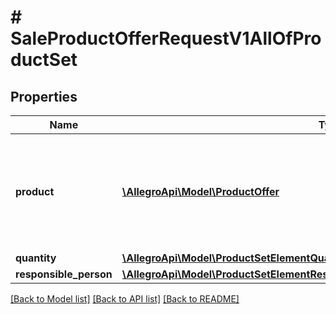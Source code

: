 # # SaleProductOfferRequestV1AllOfProductSet

## Properties

Name | Type | Description | Notes
------------ | ------------- | ------------- | -------------
**product** | [**\AllegroApi\Model\ProductOffer**](ProductOffer.md) | You should enter the product identifier (UUID or EAN) or a complete product definition. | [optional]
**quantity** | [**\AllegroApi\Model\ProductSetElementQuantityQuantity**](ProductSetElementQuantityQuantity.md) |  | [optional]
**responsible_person** | [**\AllegroApi\Model\ProductSetElementResponsiblePersonRequestResponsiblePerson**](ProductSetElementResponsiblePersonRequestResponsiblePerson.md) |  | [optional]

[[Back to Model list]](../../README.md#models) [[Back to API list]](../../README.md#endpoints) [[Back to README]](../../README.md)
